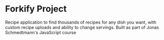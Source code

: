 # Forkify Project

Recipe application to find thousands of recipes for any dish you want, with custom recipe uploads and ability to change servings. Built as part of Jonas Schmedtmann's JavaScript course
